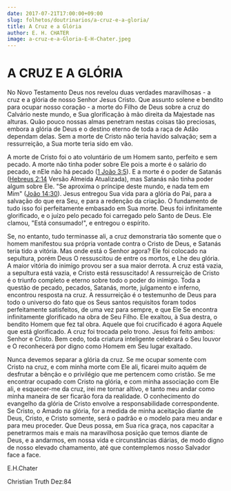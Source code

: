 ```yaml
---
date: 2017-07-21T17:00:00+09:00
slug: folhetos/doutrinarios/a-cruz-e-a-gloria/ 
title: A Cruz e a Glória 
author: E. H. CHATER
image: a-cruz-e-a-Gloria-E-H-Chater.jpeg
---
```


A CRUZ E A GLÓRIA 
=================


No Novo Testamento Deus nos revelou duas verdades maravilhosas - a cruz
e a glória de nosso Senhor Jesus Cristo. Que assunto solene e bendito
para ocupar nosso coração - a morte do Filho de Deus sobre a cruz do
Calvário neste mundo, e Sua glorificação à mão direita da Majestade nas
alturas. Quão pouco nossas almas penetram nestas coisas tão preciosas,
embora a glória de Deus e o destino eterno de toda a raça de Adão
dependam delas. Sem a morte de Cristo não teria havido salvação; sem a
ressurreição, a Sua morte teria sido em vão.

A morte de Cristo foi o ato voluntário de um Homem santo, perfeito e sem
pecado. A morte não tinha poder sobre Ele pois a morte é o salário do
pecado, e nEle não há pecado ([1 João
3:5](http://bibliaonline.com.br/acf/1jo/3/5)). E a morte é o poder de
Satanás ([Hebreus 2:14](http://bibliaonline.com.br/acf/hb/2/14) Versão
Almeida Atualizada), mas Satanás não tinha poder algum sobre Ele. "Se
aproxima o príncipe deste mundo, e nada tem em Mim" ([João
14:30](http://bibliaonline.com.br/acf/jo/14/30)). Jesus entregou Sua
vida para a glória do Pai, para a salvação do que era Seu, e para a
redenção da criação. O fundamento de tudo isso foi perfeitamente
embasado em Sua morte. Deus foi infinitamente glorificado, e o juízo
pelo pecado foi carregado pelo Santo de Deus. Ele clamou, "Está
consumado!", e entregou o espírito.

Se, no entanto, tudo terminasse ali, a cruz demonstraria tão somente que
o homem manifestou sua própria vontade contra o Cristo de Deus, e
Satanás teria tido a vitória. Mas onde está o Senhor agora? Ele foi
colocado na sepultura, porém Deus O ressuscitou de entre os mortos, e
Lhe deu glória. A maior vitória do inimigo provou ser a sua maior
derrota. A cruz está vazia, a sepultura está vazia, e Cristo está
ressuscitado! A ressurreição de Cristo é o triunfo completo e eterno
sobre todo o poder do inimigo. Toda a questão de pecado, pecados,
Satanás, morte, julgamento e inferno, encontrou resposta na cruz. A
ressurreição é o testemunho de Deus para todo o universo do fato que os
Seus santos requisitos foram todos perfeitamente satisfeitos, de uma vez
para sempre, e que Ele Se encontra infinitamente glorificado na obra de
Seu Filho. Ele exaltou, à Sua destra, o bendito Homem que fez tal obra.
Aquele que foi crucificado é agora Aquele que está glorificado. A cruz
foi trocada pelo trono. Jesus foi feito ambos: Senhor e Cristo. Bem
cedo, toda criatura inteligente celebrará o Seu louvor e O reconhecerá
por digno como Homem em Seu lugar exaltado.

Nunca devemos separar a glória da cruz. Se me ocupar somente com Cristo
na cruz, e com minha morte com Ele ali, ficarei muito aquém de desfrutar
a bênção e o privilégio que me pertencem como cristão. Se me encontrar
ocupado com Cristo na glória, e com minha associação com Ele ali, e
esquecer-me da cruz, irei me tornar altivo, e tanto meu andar como minha
maneira de ser ficarão fora da realidade. O conhecimento do evangelho da
glória de Cristo envolve a responsabilidade correspondente. Se Cristo, o
Amado na glória, for a medida de minha aceitação diante de Deus, Cristo,
e Cristo somente, será o padrão e o modelo para meu andar e para meu
proceder. Que Deus possa, em Sua rica graça, nos capacitar a penetrarmos
mais e mais na maravilhosa posição que temos diante de Deus, e a
andarmos, em nossa vida e circunstâncias diárias, de modo digno de nosso
elevado chamamento, até que contemplemos nosso Salvador face a face.

E.H.Chater

Christian Truth Dez:84
